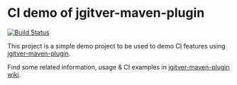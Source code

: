 # CI demo of jgitver-maven-plugin

[![Build Status](https://jenkins-controller.dev.abvprp.com/job/demo-ci/job/main/badge/icon)](https://jenkins-controller.dev.abvprp.com/job/demo-ci/)

This project is a simple demo project to be used to demo CI features using [jgitver-maven-plugin](https://github.com/jgitver/jgitver-maven-plugin).

Find some related information, usage & CI examples in [jgitver-maven-plugin wiki](https://github.com/jgitver/jgitver-maven-plugin/wiki).
